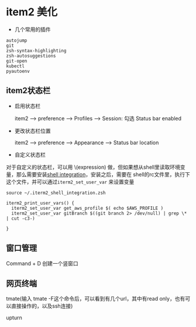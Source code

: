 # item2 美化



* 几个常用的插件

```
autojump
git
zsh-syntax-highlighting
zsh-autosuggestions
git-open
kubectl
pyautoenv
```

## item2状态栏

* 启用状态栏

  item2 --> preference --> Profiles --> Session: 勾选 Status bar enabled

* 更改状态栏位置

  item2 --> preference --> Appearance --> Status bar location

* 自定义状态栏

对于自定义的状态栏，可以用 \\(expression) 做，但如果想从shell里读取环境变量，那么需要安装[shell integration](https://iterm2.com/documentation-shell-integration.html)，安装之后，需要在 shell的rc文件里，执行下这个文件，并可以通过```iterm2_set_user_var``` 来设置变量

```# items status bar
source ~/.iterm2_shell_integration.zsh

iterm2_print_user_vars() {
  iterm2_set_user_var get_aws_profile $( echo $AWS_PROFILE )
  iterm2_set_user_var gitBranch $((git branch 2> /dev/null) | grep \* | cut -c3-)

}
```



## 窗口管理

Command + D 创建一个竖窗口

## 网页终端

tmate(输入 tmate -F这个命令后，可以看到有几个url，其中有read only，也有可以直接操作的，以及ssh连接)

upturn
